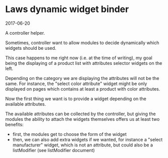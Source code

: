Laws dynamic widget binder
=============================
2017-06-20


A controller helper.

Sometimes, controller want to allow modules to decide dynamically which widgets should be used.

This case happens to me right now (i.e. at the time of writing), my goal being the displaying of a product list
with attributes selector widgets on the left.

Depending on the category we are displaying the attributes will not be the same.
For instance, the "select color attribute" widget might be only displayed on pages which contains at least a product
with color attributes.

Now the first thing we want is to provide a widget depending on the available attributes.

The available attributes can be collected by the controller, but giving the modules the ability to attach
the widgets themselves offers us at least two benefits:

- first, the modules get to choose the form of the widget
- then, we can also add extra widgets if we wanted, for instance a "select manufacturer" widget, which is not
    an attribute, but could also be a listModifier (see listModifier document)